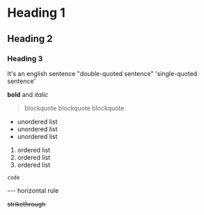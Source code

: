 # Heading 1

## Heading 2

### Heading 3

It's an english sentence
"double-quoted sentence"
'single-quoted sentence'

**bold** and *italic*

> blockquote
> blockquote
> blockquote

- unordered list
- unordered list
- unordered list

1. ordered list
2. ordered list
3. ordered list

`code`

--- horizontal rule

~~strikethrough~~

<!-- NOTE: it's an english sentence -->